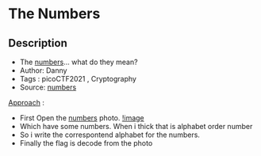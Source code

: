 # The Numbers

## Description
- The [numbers](./numbers.png)... what do they mean?
- Author: Danny
- Tags  : picoCTF2021 , Cryptography
- Source: [numbers](./numbers.png)

<ins>Approach</ins> :
- First Open the [numbers](./numbers.png) photo.
[!image](./numbers.png)
- Which have some numbers. When i thick that is alphabet order number
- So i write the correspontend alphabet for the numbers.
- Finally the flag is decode from the photo
